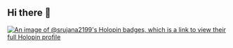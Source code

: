 ## Hi there 👋

[![An image of @srujana2199's Holopin badges, which is a link to view their full Holopin profile](https://holopin.me/srujana2199)](https://holopin.io/@srujana2199)
